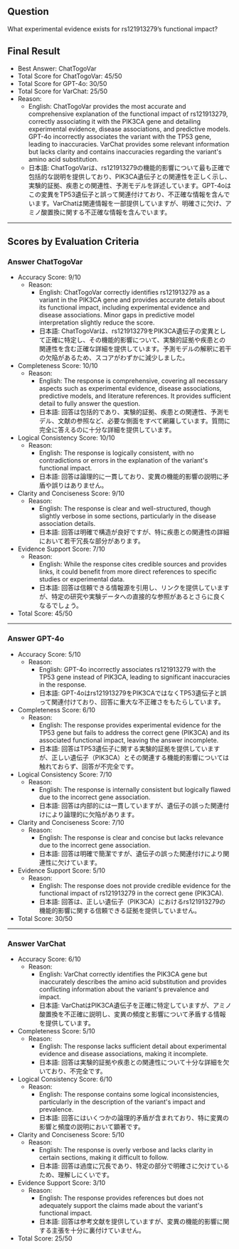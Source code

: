 ## Question

What experimental evidence exists for rs121913279’s functional impact?

## Final Result

- Best Answer: ChatTogoVar
- Total Score for ChatTogoVar: 45/50
- Total Score for GPT-4o: 30/50
- Total Score for VarChat: 25/50
- Reason:
  - English: ChatTogoVar provides the most accurate and comprehensive explanation of the functional impact of rs121913279, correctly associating it with the PIK3CA gene and detailing experimental evidence, disease associations, and predictive models. GPT-4o incorrectly associates the variant with the TP53 gene, leading to inaccuracies. VarChat provides some relevant information but lacks clarity and contains inaccuracies regarding the variant's amino acid substitution.
  - 日本語: ChatTogoVarは、rs121913279の機能的影響について最も正確で包括的な説明を提供しており、PIK3CA遺伝子との関連性を正しく示し、実験的証拠、疾患との関連性、予測モデルを詳述しています。GPT-4oはこの変異をTP53遺伝子と誤って関連付けており、不正確な情報を含んでいます。VarChatは関連情報を一部提供していますが、明確さに欠け、アミノ酸置換に関する不正確な情報を含んでいます。

---

## Scores by Evaluation Criteria

### Answer ChatTogoVar
- Accuracy Score: 9/10
  - Reason: 
    - English: ChatTogoVar correctly identifies rs121913279 as a variant in the PIK3CA gene and provides accurate details about its functional impact, including experimental evidence and disease associations. Minor gaps in predictive model interpretation slightly reduce the score.
    - 日本語: ChatTogoVarは、rs121913279をPIK3CA遺伝子の変異として正確に特定し、その機能的影響について、実験的証拠や疾患との関連性を含む正確な詳細を提供しています。予測モデルの解釈に若干の欠陥があるため、スコアがわずかに減少しました。
- Completeness Score: 10/10
  - Reason: 
    - English: The response is comprehensive, covering all necessary aspects such as experimental evidence, disease associations, predictive models, and literature references. It provides sufficient detail to fully answer the question.
    - 日本語: 回答は包括的であり、実験的証拠、疾患との関連性、予測モデル、文献の参照など、必要な側面をすべて網羅しています。質問に完全に答えるのに十分な詳細を提供しています。
- Logical Consistency Score: 10/10
  - Reason: 
    - English: The response is logically consistent, with no contradictions or errors in the explanation of the variant's functional impact.
    - 日本語: 回答は論理的に一貫しており、変異の機能的影響の説明に矛盾や誤りはありません。
- Clarity and Conciseness Score: 9/10
  - Reason: 
    - English: The response is clear and well-structured, though slightly verbose in some sections, particularly in the disease association details.
    - 日本語: 回答は明確で構造が良好ですが、特に疾患との関連性の詳細において若干冗長な部分があります。
- Evidence Support Score: 7/10
  - Reason: 
    - English: While the response cites credible sources and provides links, it could benefit from more direct references to specific studies or experimental data.
    - 日本語: 回答は信頼できる情報源を引用し、リンクを提供していますが、特定の研究や実験データへの直接的な参照があるとさらに良くなるでしょう。
- Total Score: 45/50

---

### Answer GPT-4o
- Accuracy Score: 5/10
  - Reason: 
    - English: GPT-4o incorrectly associates rs121913279 with the TP53 gene instead of PIK3CA, leading to significant inaccuracies in the response.
    - 日本語: GPT-4oはrs121913279をPIK3CAではなくTP53遺伝子と誤って関連付けており、回答に重大な不正確さをもたらしています。
- Completeness Score: 6/10
  - Reason: 
    - English: The response provides experimental evidence for the TP53 gene but fails to address the correct gene (PIK3CA) and its associated functional impact, leaving the answer incomplete.
    - 日本語: 回答はTP53遺伝子に関する実験的証拠を提供していますが、正しい遺伝子（PIK3CA）とその関連する機能的影響については触れておらず、回答が不完全です。
- Logical Consistency Score: 7/10
  - Reason: 
    - English: The response is internally consistent but logically flawed due to the incorrect gene association.
    - 日本語: 回答は内部的には一貫していますが、遺伝子の誤った関連付けにより論理的に欠陥があります。
- Clarity and Conciseness Score: 7/10
  - Reason: 
    - English: The response is clear and concise but lacks relevance due to the incorrect gene association.
    - 日本語: 回答は明確で簡潔ですが、遺伝子の誤った関連付けにより関連性に欠けています。
- Evidence Support Score: 5/10
  - Reason: 
    - English: The response does not provide credible evidence for the functional impact of rs121913279 in the correct gene (PIK3CA).
    - 日本語: 回答は、正しい遺伝子（PIK3CA）におけるrs121913279の機能的影響に関する信頼できる証拠を提供していません。
- Total Score: 30/50

---

### Answer VarChat
- Accuracy Score: 6/10
  - Reason: 
    - English: VarChat correctly identifies the PIK3CA gene but inaccurately describes the amino acid substitution and provides conflicting information about the variant's prevalence and impact.
    - 日本語: VarChatはPIK3CA遺伝子を正確に特定していますが、アミノ酸置換を不正確に説明し、変異の頻度と影響について矛盾する情報を提供しています。
- Completeness Score: 5/10
  - Reason: 
    - English: The response lacks sufficient detail about experimental evidence and disease associations, making it incomplete.
    - 日本語: 回答は実験的証拠や疾患との関連性について十分な詳細を欠いており、不完全です。
- Logical Consistency Score: 6/10
  - Reason: 
    - English: The response contains some logical inconsistencies, particularly in the description of the variant's impact and prevalence.
    - 日本語: 回答にはいくつかの論理的矛盾が含まれており、特に変異の影響と頻度の説明において顕著です。
- Clarity and Conciseness Score: 5/10
  - Reason: 
    - English: The response is overly verbose and lacks clarity in certain sections, making it difficult to follow.
    - 日本語: 回答は過度に冗長であり、特定の部分で明確さに欠けているため、理解しにくいです。
- Evidence Support Score: 3/10
  - Reason: 
    - English: The response provides references but does not adequately support the claims made about the variant's functional impact.
    - 日本語: 回答は参考文献を提供していますが、変異の機能的影響に関する主張を十分に裏付けていません。
- Total Score: 25/50